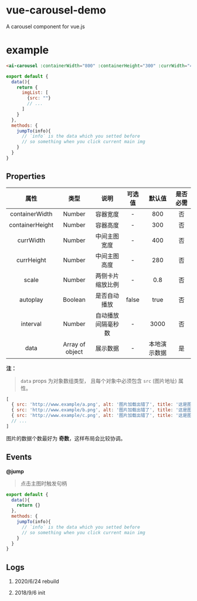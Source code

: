 # vue-carousel-demo

A carousel component for vue.js

# example

``` html
<ai-carousel :containerWidth="800" :containerHeight="300" :currWidth="400" :currHeight="280" :data="imgList" @jump="jumpTo" />
```

``` js
export default {
  data(){
    return {
      imgList: [
        {src: ""}
        // ...
      ]
    }
  },
  methods: {
    jumpTo(info){
      // `info` is the data which you setted before 
      // so something when you click current main img
    }
  }
}
```

## Properties

| 属性 | 类型 | 说明 | 可选值 | 默认值 | 是否必需 |
| :----: | :----: | :----: | :----: | :----: | :----: |
| containerWidth | Number | 容器宽度 | - | 800 | 否 |
| containerHeight| Number | 容器高度 | - | 300 | 否 |
| currWidth|Number| 中间主图宽度 | - | 400 | 否 |
| currHeight| Number | 中间主图高度 | - | 280 | 否 |
| scale|Number | 两侧卡片缩放比例 | - | 0.8 | 否 |
| autoplay | Boolean | 是否自动播放 | false | true | 否 |
| interval | Number | 自动播放间隔毫秒数 | - | 3000 | 否 |
| data| Array of object | 展示数据 | - | 本地演示数据 | 是 |

**注：**

> `data` props 为对象数组类型， 且每个对象中必须包含 `src` (图片地址) 属性。

``` js
[
  { src: 'http://www.example/a.png', alt: '图片加载出错了', title: '这是图片 title' },
  { src: 'http://www.example/b.png', alt: '图片加载出错了', title: '这是图片 title' },
  { src: 'http://www.example/c.png', alt: '图片加载出错了', title: '这是图片 title' }
  // ...
]
```

图片的数据个数最好为 **奇数**，这样布局会比较协调。

## Events

**@jump**

> 点击主图时触发句柄

``` js
export default {
  data(){
    return {}
  },
  methods: {
    jumpTo(info){
      // `info` is the data which you setted before 
      // so something when you click current main img
    }
  }
}
```

## Logs

1. 2020/6/24 rebuild

2. 2018/9/6 init
